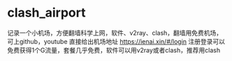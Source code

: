 # clash_airport
记录一个小机场，方便翻墙科学上网，软件、v2ray、clash，翻墙用免费机场，可上github，youtube
直接给出机场地址 https://ienai.xin/#/login
注册登录可以免费获得1个G流量，套餐几乎免费，软件可以用v2ray或者clash，推荐用clash
